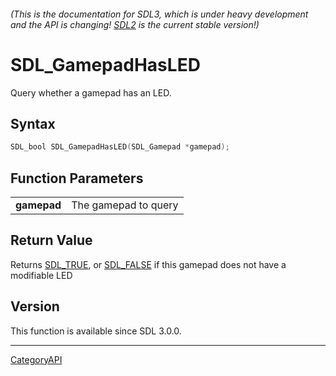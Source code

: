 ###### (This is the documentation for SDL3, which is under heavy development and the API is changing! [SDL2](https://wiki.libsdl.org/SDL2/) is the current stable version!)
# SDL_GamepadHasLED

Query whether a gamepad has an LED.

## Syntax

```c
SDL_bool SDL_GamepadHasLED(SDL_Gamepad *gamepad);

```

## Function Parameters

|                 |                      |
| --------------- | -------------------- |
| **gamepad**     | The gamepad to query |

## Return Value

Returns [SDL_TRUE](SDL_TRUE.md), or [SDL_FALSE](SDL_FALSE.md) if this gamepad
does not have a modifiable LED

## Version

This function is available since SDL 3.0.0.

----
[CategoryAPI](CategoryAPI.md)
